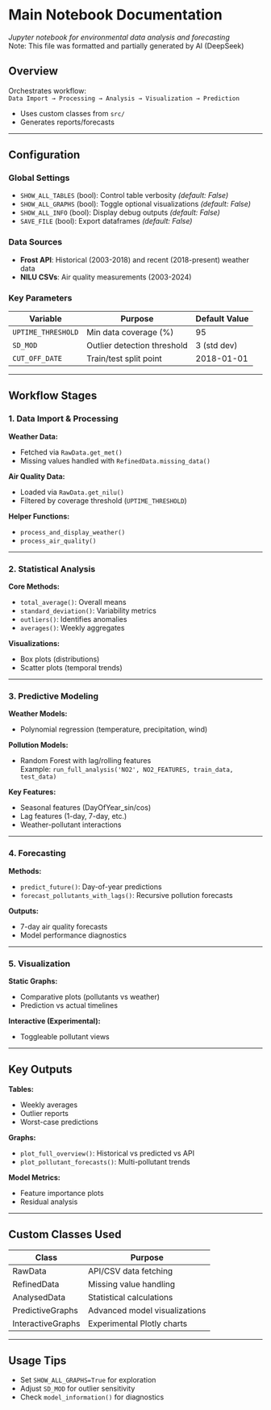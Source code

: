 # Main Notebook Documentation  
*Jupyter notebook for environmental data analysis and forecasting*  
Note: This file was formatted and partially generated by AI (DeepSeek)

## Overview
Orchestrates workflow:  
`Data Import → Processing → Analysis → Visualization → Prediction`  
- Uses custom classes from `src/`  
- Generates reports/forecasts  

---

## Configuration

### Global Settings
- `SHOW_ALL_TABLES` (bool): Control table verbosity *(default: False)*  
- `SHOW_ALL_GRAPHS` (bool): Toggle optional visualizations *(default: False)*  
- `SHOW_ALL_INFO` (bool): Display debug outputs *(default: False)*  
- `SAVE_FILE` (bool): Export dataframes *(default: False)*  

### Data Sources
- **Frost API**: Historical (2003-2018) and recent (2018-present) weather data  
- **NILU CSVs**: Air quality measurements (2003-2024)  

### Key Parameters
| Variable           | Purpose                     | Default Value |
|--------------------|-----------------------------|---------------|
| `UPTIME_THRESHOLD` | Min data coverage (%)       | 95            |
| `SD_MOD`           | Outlier detection threshold | 3 (std dev)   |
| `CUT_OFF_DATE`     | Train/test split point      | 2018-01-01    |

---

## Workflow Stages

### 1. Data Import & Processing
**Weather Data:**  
- Fetched via `RawData.get_met()`  
- Missing values handled with `RefinedData.missing_data()`  

**Air Quality Data:**  
- Loaded via `RawData.get_nilu()`  
- Filtered by coverage threshold (`UPTIME_THRESHOLD`)  

**Helper Functions:**  
- `process_and_display_weather()`  
- `process_air_quality()`  

---

### 2. Statistical Analysis
**Core Methods:**  
- `total_average()`: Overall means  
- `standard_deviation()`: Variability metrics  
- `outliers()`: Identifies anomalies  
- `averages()`: Weekly aggregates  

**Visualizations:**  
- Box plots (distributions)  
- Scatter plots (temporal trends)  

---

### 3. Predictive Modeling
**Weather Models:**  
- Polynomial regression (temperature, precipitation, wind)  

**Pollution Models:**  
- Random Forest with lag/rolling features  
  Example: `run_full_analysis('NO2', NO2_FEATURES, train_data, test_data)`  

**Key Features:**  
- Seasonal features (DayOfYear_sin/cos)  
- Lag features (1-day, 7-day, etc.)  
- Weather-pollutant interactions  

---

### 4. Forecasting  
**Methods:**  
- `predict_future()`: Day-of-year predictions  
- `forecast_pollutants_with_lags()`: Recursive pollution forecasts  

**Outputs:**  
- 7-day air quality forecasts  
- Model performance diagnostics  

---

### 5. Visualization  
**Static Graphs:**  
- Comparative plots (pollutants vs weather)  
- Prediction vs actual timelines  

**Interactive (Experimental):**  
- Toggleable pollutant views  

---

## Key Outputs  
**Tables:**  
- Weekly averages  
- Outlier reports  
- Worst-case predictions  

**Graphs:**  
- `plot_full_overview()`: Historical vs predicted vs API  
- `plot_pollutant_forecasts()`: Multi-pollutant trends  

**Model Metrics:**  
- Feature importance plots  
- Residual analysis  

---

## Custom Classes Used  
| Class             | Purpose                      |
|-------------------|------------------------------|
| RawData           | API/CSV data fetching        |
| RefinedData       | Missing value handling       |
| AnalysedData      | Statistical calculations     |
| PredictiveGraphs  | Advanced model visualizations|
| InteractiveGraphs | Experimental Plotly charts   |

---

## Usage Tips  
- Set `SHOW_ALL_GRAPHS=True` for exploration  
- Adjust `SD_MOD` for outlier sensitivity  
- Check `model_information()` for diagnostics  